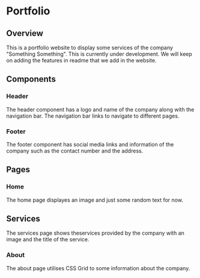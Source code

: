 # Portfolio

## Overview
This is a portfolio website to display some services of the company "Something Something". This is currently under development. We will keep on adding the features in readme that we add in the website. 

## Components

### Header
The header component has a logo and name of the company along with the navigation bar. The navigation bar links to navigate to different pages.

### Footer
The footer component has social media links and information of the company such as the contact number and the address.

## Pages

### Home
The home page displayes an image and just some random text for now.

## Services
The services page shows theservices provided by the company with an image and the title of the service.

### About
The about page utilises CSS Grid to some information about the company.